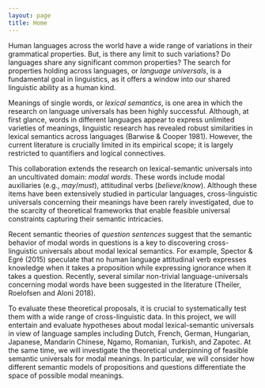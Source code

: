 ```yaml
---
layout: page
title: Home
---
```


Human languages across the world have a wide range of variations in their grammatical properties. But, is there any limit to such variations? Do languages share any significant common properties? The search for properties holding across languages, or *language universals*, is a fundamental goal in linguistics, as it offers a window into our shared linguistic ability as a human kind.

Meanings of single words, or *lexical semantics*, is one area in which the research on language universals has been highly successful. Although, at first glance, words in different languages appear to express unlimited varieties of meanings, linguistic research has revealed robust similarities in lexical semantics across languages (Barwise & Cooper 1981). However, the current literature is crucially limited in its empirical scope; it is largely restricted to quantifiers and logical connectives. 

This collaboration extends the research on lexical-semantic universals into an uncultivated domain: *modal words*. These words include modal auxiliaries (e.g., *may*/*must*), attitudinal verbs (*believe*/*know*). Although these items have been extensively studied in particular languages, cross-linguistic universals concerning their meanings have been rarely investigated, due to the scarcity of theoretical frameworks that enable feasible universal constraints capturing their semantic intricacies.

Recent semantic theories of *question sentences* suggest that the semantic behavior of modal words in questions is a key to discovering cross-linguistic universals about modal lexical semantics. For example, Spector & Egré (2015) speculate that no human language attitudinal verb expresses knowledge when it takes a proposition while expressing ignorance when it takes a question. Recently, several similar non-trivial language-universals concerning modal words have been suggested in the literature (Theiler, Roelofsen and Aloni 2018).

To evaluate these theoretical proposals, it is crucial to systematically test them with a wide range of cross-linguistic data. In this project, we will entertain and evaluate hypotheses about modal lexical-semantic universals in view of language samples including Dutch, French, German, Hungarian, Japanese, Mandarin Chinese, Ngamo, Romanian, Turkish, and Zapotec. At the same time, we will investigate the theoretical underpinning of feasible semantic universals for modal meanings. In particular, we will consider how different semantic models of propositions and questions differentiate the space of possible modal meanings.
